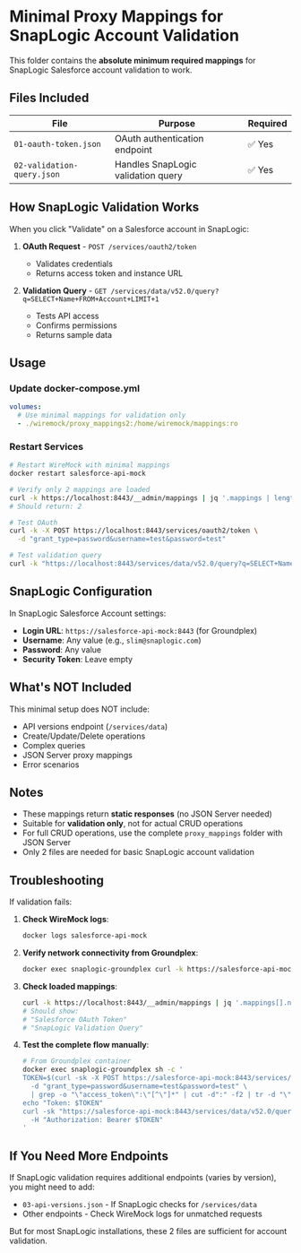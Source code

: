 # Minimal Proxy Mappings for SnapLogic Account Validation

This folder contains the **absolute minimum required mappings** for SnapLogic Salesforce account validation to work.

## Files Included

| File | Purpose | Required |
|------|---------|----------|
| `01-oauth-token.json` | OAuth authentication endpoint | ✅ Yes |
| `02-validation-query.json` | Handles SnapLogic validation query | ✅ Yes |

## How SnapLogic Validation Works

When you click "Validate" on a Salesforce account in SnapLogic:

1. **OAuth Request** - `POST /services/oauth2/token`
   - Validates credentials
   - Returns access token and instance URL

2. **Validation Query** - `GET /services/data/v52.0/query?q=SELECT+Name+FROM+Account+LIMIT+1`
   - Tests API access
   - Confirms permissions
   - Returns sample data

## Usage

### Update docker-compose.yml

```yaml
volumes:
  # Use minimal mappings for validation only
  - ./wiremock/proxy_mappings2:/home/wiremock/mappings:ro
```

### Restart Services

```bash
# Restart WireMock with minimal mappings
docker restart salesforce-api-mock

# Verify only 2 mappings are loaded
curl -k https://localhost:8443/__admin/mappings | jq '.mappings | length'
# Should return: 2

# Test OAuth
curl -k -X POST https://localhost:8443/services/oauth2/token \
  -d "grant_type=password&username=test&password=test"

# Test validation query
curl -k "https://localhost:8443/services/data/v52.0/query?q=SELECT+Name+FROM+Account+LIMIT+1"
```

## SnapLogic Configuration

In SnapLogic Salesforce Account settings:
- **Login URL**: `https://salesforce-api-mock:8443` (for Groundplex)
- **Username**: Any value (e.g., `slim@snaplogic.com`)
- **Password**: Any value
- **Security Token**: Leave empty

## What's NOT Included

This minimal setup does NOT include:
- API versions endpoint (`/services/data`)
- Create/Update/Delete operations
- Complex queries
- JSON Server proxy mappings
- Error scenarios

## Notes

- These mappings return **static responses** (no JSON Server needed)
- Suitable for **validation only**, not for actual CRUD operations
- For full CRUD operations, use the complete `proxy_mappings` folder with JSON Server
- Only 2 files are needed for basic SnapLogic account validation

## Troubleshooting

If validation fails:

1. **Check WireMock logs**: 
   ```bash
   docker logs salesforce-api-mock
   ```

2. **Verify network connectivity from Groundplex**:
   ```bash
   docker exec snaplogic-groundplex curl -k https://salesforce-api-mock:8443/__admin/health
   ```

3. **Check loaded mappings**:
   ```bash
   curl -k https://localhost:8443/__admin/mappings | jq '.mappings[].name'
   # Should show:
   # "Salesforce OAuth Token"
   # "SnapLogic Validation Query"
   ```

4. **Test the complete flow manually**:
   ```bash
   # From Groundplex container
   docker exec snaplogic-groundplex sh -c '
   TOKEN=$(curl -sk -X POST https://salesforce-api-mock:8443/services/oauth2/token \
     -d "grant_type=password&username=test&password=test" \
     | grep -o "\"access_token\":\"[^\"]*" | cut -d":" -f2 | tr -d "\"")
   echo "Token: $TOKEN"
   curl -sk "https://salesforce-api-mock:8443/services/data/v52.0/query?q=SELECT+Name+FROM+Account+LIMIT+1" \
     -H "Authorization: Bearer $TOKEN"
   '
   ```

## If You Need More Endpoints

If SnapLogic validation requires additional endpoints (varies by version), you might need to add:

- `03-api-versions.json` - If SnapLogic checks for `/services/data`
- Other endpoints - Check WireMock logs for unmatched requests

But for most SnapLogic installations, these 2 files are sufficient for account validation.
